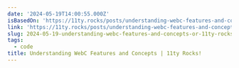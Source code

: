```yaml
---
date: '2024-05-19T14:00:55.000Z'
isBasedOn: 'https://11ty.rocks/posts/understanding-webc-features-and-concepts/'
link: 'https://11ty.rocks/posts/understanding-webc-features-and-concepts/'
slug: 2024-05-19-understanding-webc-features-and-concepts-or-11ty-rocks
tags:
  - code
title: Understanding WebC Features and Concepts | 11ty Rocks!
---
```

 
